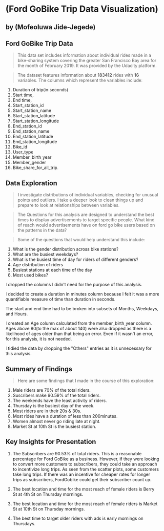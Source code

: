 # (Ford GoBike Trip Data Visualization)
## by (Mofeoluwa Jide-Jegede)


## Ford GoBike Trip Data

> This data set includes information about individual rides made in a bike-sharing system covering the greater San Francisco Bay area for the month of February 2019. It was provided by the Udacity platform.

>The dataset features information about **183412** rides with **16** variables. The columns which represent the variables include:
1. Duration of trip(in seconds)
2. Start time, 
3. End time, 
4. Start_station_id
5. Start_station_name
6. Start_station_latitude
7. Start_station_longitude
8. End_station_id
9. End_station_name
10. End_station_latitude
11. End_station_longitude
12. Bike_id 
13. User_type
14. Member_birth_year
15. Member_gender
16. Bike_share_for_all_trip.


## Data Exploration

>I investigate distributions of individual variables, checking for unusual points and outliers. I take a deeper look to clean things up and prepare to look at relationships between variables.

> The Questions for this analysis are designed to understand the best times to display advertisements to target specific people. What kind of reach would advertisements have on ford go bike users based on the patterns in the data?

>Some of the questions that would help understand this include:
1. What is the gender distribution across bike stations?
2. What are the busiest weekdays?
3. What is the busiest time of day for riders of different genders?
4. Age distribution of riders
5. Busiest stations at each time of the day
6. Most used bikes?

I dropped the columns I didn't need for the purpose of this analysis.

I decided to create a duration in minutes column because I felt it was a more quantifiable measure of time than duration in seconds.

The start and end time had to be broken into subsets of Months, Weekdays, and Hours.

I created an Age column calculated from the member_birth_year column. Ages above 80(to the max of about 140) were also dropped as there is a likelihood of ages older than that being an error. Even if it wasn't an error, for this analysis, it is not needed.

I tidied the data by dropping the "Others" entries as it is unnecessary for this analysis.


## Summary of Findings

> Here are some findings that I made in the course of this exploration:
1. Male riders are 70% of the total riders.
2. Suscribers make 90.59% of the total riders.
3. The weekends have the least activity of riders.
4. Thursday is the busiest day of the week.
5. Most riders are in their 20s & 30s.
6. Most rides have a duration of less than 200minutes.
7. Women almost never go riding late at night.
8. Market St at 10th St is the busiest station.


## Key Insights for Presentation

> 
1. The Subscribers are 90.53% of total riders. This is a reasonable percentage for Ford GoBike as a business. However, if they were looking to convert more customers to subscribers, they could take an approach to incentivize long trips. As seen from the scatter plots, some customers take long trips. If there was an incentive for cheaper rates for longer trips as subscribers, FordGobike could get their subscriber count up.

2. The best location and time for the most reach of female riders is Berry St at 4th St on Thursday mornings.

3. The best location and time for the most reach of female riders is Market St at 10th St on Thursday mornings.

4. The best time to target older riders with ads is early mornings on Thursdays.
